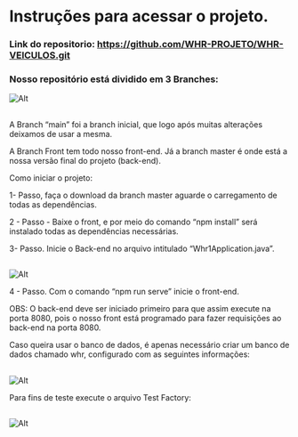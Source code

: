 # Instruções para acessar o projeto.

### Link do repositorio: https://github.com/WHR-PROJETO/WHR-VEICULOS.git

### Nosso repositório está dividido em 3 Branches:
![Alt](https://lh3.googleusercontent.com/Rl1LKJwTZDuyRWzdsSl3Hdvq6A8BwpswNw0AjaSLxhxqy9IycJ4oZngb6inN2A5x8PlDIspnjzfTc9yrOIxP-Al_ZYb_4L3ZAU1do69shjAZhBC3hGGrCXDr7GVEmvm8bzjj3fnK-IFfQbsqUp6ix-6ieQ00VV6GNUHyW0DC5rXFNQS_tXjcLfVLnZCehZtglYGA1QSFA0dPfkON9Jmq4EX1FENq4FE8T5oskDfln29pFnP9zAVDDd6T1XbWLpuZtM0NICH0CJddbXtXvftAYB5A-xE8Zj5yCPrR4jfidr_xpTMAyhQ-BlJcZL2lVK2mDWCA_Bzc2JfEl6CU8_Emr-N8lS3wgXbCJz9oes6E7X26XG46m-BkCdgYsRqqZVdeWklW-fy-0o6vAXrrNv0yrWF3oWc-s7zjFnHD6vUTiYOFrpydcTn89bROhbg7pAXSi9jjo8rVbdfI9kldu0gtMgsdu64Mj38dEUdfz6lzcJe1u6ZcMqkGAjyPKRSnHCMIetm9L6s4IoNP8OVcKjjNISWv-iHKXRzMFdiHKzlqtOcagL2CvhS_ohWs-01lamU_SJ6TrvargAz2ldRREoy_29EkPJ16e5Tx6xMIgwWhSyuJXy9yLwrnI53V2yV6ylffWnLBdRNu6uIScEmSQkbBknLawxlNBHb1-VOss5clgjBoCXkuPaMyqYMHakpv7OLrkyORuFuIRtKhpa2wFzpcJRe4wOS_WCvtiACsJsu6JrVBUp0OlG33xZajzq14VoB15sU6sBpHpUrs-kJieXlalH3Fuea83L7JWSGi13BekgPFEDCGIdFXyhYeOf-iFncXtKVEYtlV6uTOrCyUPoMBtgWPAWWuz8Ni1ulzG4tpEE7WjexTE-CLWGuQab_qEe9tjyRjGEMQzlBVyLBVfGNhYIutqZHnW2RFn_8gZVSx57yvSyP3Ie-CzFm7pzUeFsng7bE12go0E0ldy6yauqdbymTkEc5lJHwKxRgm_-qJ5UhEyY6x79o0Nm7-cfGP8LEPiBCaYQl9ywFarn-LXoi3=w296-h138-no?authuser=0)
##

A Branch “main” foi a branch inicial, que logo após muitas alterações deixamos de usar a mesma.


A Branch Front tem todo nosso front-end.
Já a branch master é onde está a nossa versão final do projeto (back-end).


Como iniciar o projeto:

1- Passo, faça o  download da branch master aguarde o carregamento de todas as dependências.

2 - Passo - Baixe o front, e por meio do comando “npm install” será instalado todas as dependências necessárias.

3- Passo. Inicie o Back-end no arquivo intitulado “Whr1Application.java”.
##
![Alt](https://lh3.googleusercontent.com/blTQ-qnvV8LnG5wDWZts3iQYHZwADSTlX4cOwzlQiLNgN49wBhMbzqran6l1VUPnNiEDoHprwQREuERNodoWrlQ9jIejECn6iqwlN7ixee8VE_tuQOFpTEcn0RAXdWS9fTG-JKzEKiOLBey_JByLkjV6XeHG04FB5wZj_KObHXeZBjhkZTWNUuXJgCCTlTItnngHeFC2rcnHxdMbqpNyEPoL_vG7s7Y66CtTsx42N6JVzMnwRVBeAFp996hswccpRFKGGmFvZC67SUHvKKUJfd0qELqEbkfTgQNVm5SNEEwXoEFC-kmaw3yLtNZENlxbUQfc93hPKw6GWR7t4p0JjgWNok5OB-u3TOJ9yeD7iaMSSBy5f0s6uwCciBQKag2s2ynKYNFi-SAAuMbpumvcZGPouVND9TqKjYP3kwxIHhHGaBa8ngKjxx5R-OXhoqZ4jzCzEiCp-YhJpyY9fjtC-DSpP1M2P1Fw-0w1hyMdRcJsftT9jAy7GonBgdvWBKUSop59coTDY0y5E-LiIe95XtqK0kYY2H3omEiSwa8stsyNn0HTfrf75kvnQX6zO5xgE5hHznN9xgkMkYwN1tPt3WRttIP8gWI8eNLOkONmMjxGg4yrIwR0qoM-uii354nCImBgCLtPGJ8slV_kiITuULdv2QbGG_TH3q0C3NtytXF0cg79Bw-n9flMKiu1qSKYcFjTzdv-KNQ2HjpuFr5I_ke7NI8FwBHLdRr5-7QIiKzNkgGi6UIkRrwKBvU0SCLXqstAEBTmWqJa5-4WulNgpdPG61Q-9vaj3qNKzcoPelP7VP2oQs6Sv8g0mfSXzoiY8M3lL-4JMbKuj6M4O8RP0r6H-qJP7KKuYSQ5ONbT443g14udepH9aKuT5kVp_U7N1CtleAQJvxH1onpOp_li7QOSrVWmFXtirY6LnY_1-6itmErrUpuvaY8wwUoa34Cv-4ak-7bdKOKMqBvBHZ7Boa-3gWf3dbmQVWU4D9DknA0Vn3vmdC65kbi1mBqDn726Jro9NZAXslxOBqvd44ZW=w416-h82-no?authuser=0)

4 - Passo. Com o comando “npm run serve” inicie o front-end.

OBS: O back-end deve ser iniciado primeiro para que assim execute na porta 8080, pois o nosso front está programado para fazer requisições ao back-end na porta 8080.






Caso queira usar o banco de dados, é apenas necessário criar um banco de dados chamado whr, configurado com as seguintes informações:
##
![Alt](https://lh3.googleusercontent.com/ypW0WRsRAiHoca3Y8urZ3YRCGfG0vf8Nyv-NT-A7dW3klwhKInsdvvKJQhMV7JzVFYEJGA-LXhouWvY_ipZO4tXkNE4kv-mQZKN_Oxaw1csZLjD0p_nZe1jvzb1mmK5tJOyyh9rDQZvxlVz4VHmSczk9AYlE-cbjTUzmXAvgjSzfmlqtUQNJm3Zc9hekZRykhdMHm9lkN2iuVXii-m_7369Ot2TP19-uUQa7ijxbiKJE_vM2nmOzN8cDWngHcIIigR8F8EGQ2yD13iY8OVnLBPUpxeF4e9JTLaaphGKNhBHx9IzAJMluVggvKQCAowkZ0aMUi_ZpUoncmV3qMiAUqz372KP-QGljY-B5RbQszn0ZI0yEon7RSvnIQvKWKrzd9UHk33X3N3Z7q6uaFe2vHHAuaLTesC0mVJAYKgsWBtldA_0-Nvg2IJcOcXM_GyoYohTz8pDMRIA13-Ahla1_FtFhLMi8pSjm_27EsGb7LFylB83eqQRwBEZPeyPaHEec4LaDQZhOITrAKADu7e_z1O0TJsIXhxUhJVvvWmf5clAsVlZyLG7bS200Fg9cgUswf3jpECc4QkdkwuZvBznttN1gs-ItykuMI4ITFx5ZEi9sT39K6zPqArzDX_teKZ0UmoLvmiSis_-NzVvNtiQYfRwkgxovlOALcXPckP5UHJ4m8b8bCIFo7xFxGzWpHijW3HuLdb7FLHAafJBfjMyeSXyv98Ya8SoMsZRnQxK46U0GJzlvLnxkldYA3tkjZ2SU7LRx7I6OBAPvSVvy-FUtXdCHkIFZzPn1aXYXvKWcw6iekHG6fasO2XUrQpI53aJ-Rjmhkt7a1yWVotreL4WPjs9EuGfsF8NRfgjVv2efizVBp8ITD_7pZgWLlA8jXLKxEEAQKzvy3algjGd4Krf9CMR05tfXPMoNb3IhTnZr4xwWVG1Qk7ysqz2hLk3WuGZiSLiLgYCIRSSp5ffiHNnGGVRPigpuJ3CKTNjktT4onhNAVIEzUngZTcobYm07RO_g7N0aCPX3yeNkRhVI6I5H=w872-h111-no?authuser=0)

Para fins de teste execute o arquivo Test Factory:
##
![Alt](https://lh3.googleusercontent.com/NX1qX2dUsVFU3CLPQBb30sdv8l8gBg45edAeKjcGcMzbizVFRTvyuQasgtQ0SwoSvLhwRzOkt1gy_qiP8gMLjbhI69wH48K_Y4J36Zcu8tsUE0MhlUjPp6Fp5KTM4nrmv_TfvbqF6Rnaa-SQd-qWHRG7dKFFC49GuH_nyiGFtZflC42ijkitqF9Bx1nqW6GBc0M-6LLJXDqIcGGFbz3rDCQnmAabvs5l-dreJ7ZsUmXzcFNdg0CXVrOnr7sfHOous44j9E4Tzex9mnYVKJjTZ13DpMh0S8DZQuBmM225_ixpe0u2xRP-cnUqb8tJpkAk6t-OPEf_Ovh4PcHsEYz6wEXzyqNHYNmZa3wsCyn5e8cuOt9Md0qYHR9JWS2G_Qsr3VilpuV0odt88fpo38erXyXR89OnSlbBHJnRMtHd4rUnQBrGKBT3YpzHoz2kbNdqL_yA8IgsKx26FJuy2oHPEgv4TnGYFgCMWi9_3WgCSCxDs8gQuM_IWRZH1h0Fb_fyaGAqvIRsw0ft0EQggaylJfbmLSthGTxgRGsueeFAQ3MPV5-pcC1RAOS4eOfMip-Jys0YkMXC3XFNSbeCfUNAzY4wyHG4Yl9s0_LxiZF5a0-3NkBdQjw_6Pdzxem6iEMV4cvGiI_mbAIUH3M2f8sFWqMmAnWrCUYmPxeYGeC_--T-NuELMgGT4pTd7w564POq3V_8MnMwKCWgSFyzA_FxTaxUt62bc3zROdE4HbUS5WaHZL1nMFGJV7BEasGufXjehiELKcnwrwy0U8o03wmyk5g1JDgszZgaXQkP2JGJy5F49Sq1MzhIW7E91Tc0IMit1KxlJ_wGwPHhXS_C7hv78fIMTzNx5CvEaMgRtX32ZS9v2J45dg9tI6r_9edMXz2tJpsr1wdQ-fLvBiGuwHDfLjP8b9mI08UjpFQVHCNdaLCGgww2tIR5d-3GlAJkvhQ78e12FhRtNsfJD13r6RlVeGrGoG1SjLWMcBNInIJx3s2vi8xnzWBkFBJmzKaWV61MCBxCfuxC9KMgg6SBkztJ=w375-h314-no?authuser=0)

